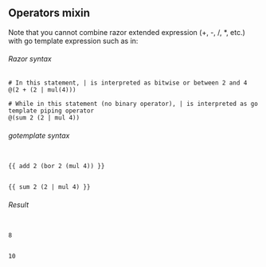 ## Operators mixin

Note that you cannot combine razor extended expression (+, -,  /, *, etc.) with go template expression such as in:

###### Razor syntax
```
# In this statement, | is interpreted as bitwise or between 2 and 4
@(2 + (2 | mul(4)))

# While in this statement (no binary operator), | is interpreted as go template piping operator
@(sum 2 (2 | mul 4))
```
###### gotemplate syntax
```

{{ add 2 (bor 2 (mul 4)) }}


{{ sum 2 (2 | mul 4) }}
```

###### Result
```

8


10
```